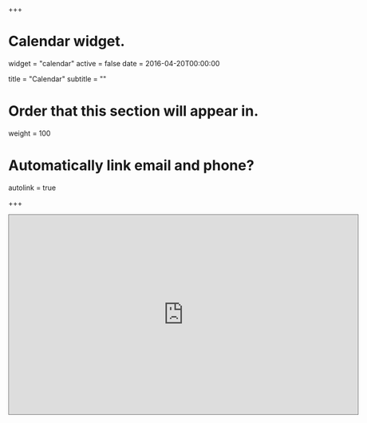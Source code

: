 +++
# Calendar widget.
widget = "calendar"
active = false
date = 2016-04-20T00:00:00

title = "Calendar"
subtitle = ""

# Order that this section will appear in.
weight = 100

# Automatically link email and phone?
autolink = true

+++

<iframe src="https://calendar.google.com/calendar/embed?showTitle=0&amp;showCalendars=0&amp;mode=WEEK&amp;height=400&amp;wkst=1&amp;bgcolor=%23ffffff&amp;src=crgibbon%40hamilton.edu&amp;color=%232F6309&amp;ctz=America%2FNew_York" style="border:solid 1px #777" width="700" height="400" frameborder="0" scrolling="no"></iframe>
